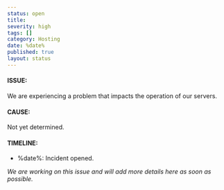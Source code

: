 ```yaml
---
status: open
title:
severity: high
tags: []
category: Hosting
date: %date%
published: true
layout: status
---
```


#### ISSUE:

We are experiencing a problem that impacts the operation of our servers.


#### CAUSE:

Not yet determined.


#### TIMELINE:

* %date%: Incident opened.

*We are working on this issue and will add more details here as soon as possible.*
